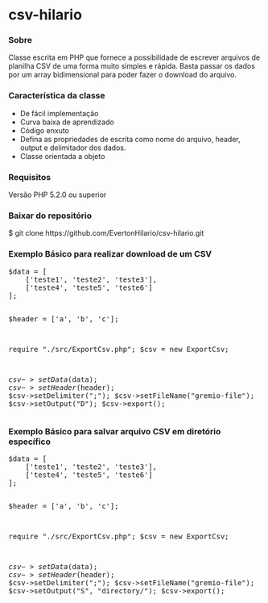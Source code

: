 # csv-hilario
<h3>Sobre</h3>

<p>Classe escrita em PHP que fornece a possibilidade de escrever arquivos de planilha CSV de uma forma muito simples e rápida.
Basta passar os dados por um array bidimensional para poder fazer o download do arquivo.</p>


<h3>Característica da classe</h3>
<ul>
	<li>De fácil implementação</li>
	<li>Curva baixa de aprendizado</li>
	<li>Código enxuto</li>
	<li>Defina as propriedades de escrita como nome do arquivo, header, output e delimitador dos dados.</li>
	<li>Classe orientada a objeto</li>
</ul>

<h3>Requisitos</h3>
<p>Versão PHP 5.2.0 ou superior</p>

<h3>Baixar do repositório</h3>
<p>$ git clone https://github.com/EvertonHilario/csv-hilario.git</p>

<h3>Exemplo Básico para realizar download de um CSV</h3>
<pre>
$data = [
	['teste1', 'teste2', 'teste3'],
	['teste4', 'teste5', 'teste6']
];

$header = ['a', 'b', 'c'];

require "./src/ExportCsv.php";
$csv = new ExportCsv;

$csv->setData($data);
$csv->setHeader($header);
$csv->setDelimiter(";");
$csv->setFileName("gremio-file");
$csv->setOutput("D");
$csv->export();
</pre>

<h3>Exemplo Básico para salvar arquivo CSV em diretório específico</h3>
<pre>
$data = [
	['teste1', 'teste2', 'teste3'],
	['teste4', 'teste5', 'teste6']
];

$header = ['a', 'b', 'c'];

require "./src/ExportCsv.php";
$csv = new ExportCsv;

$csv->setData($data);
$csv->setHeader($header);
$csv->setDelimiter(";");
$csv->setFileName("gremio-file");
$csv->setOutput("S", "directory/");
$csv->export();
</pre>